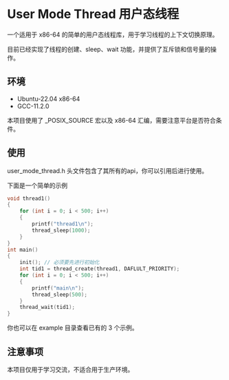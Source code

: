 # User Mode Thread 用户态线程

一个适用于 x86-64 的简单的用户态线程库，用于学习线程的上下文切换原理。

目前已经实现了线程的创建、sleep、wait 功能，并提供了互斥锁和信号量的操作。

## 环境

* Ubuntu-22.04 x86-64
* GCC-11.2.0

本项目使用了 _POSIX_SOURCE 宏以及 x86-64 汇编，需要注意平台是否符合条件。

## 使用

user_mode_thread.h 头文件包含了其所有的api，你可以引用后进行使用。

下面是一个简单的示例

```c
void thread1()
{
    for (int i = 0; i < 500; i++)
    {
        printf("thread1\n");
        thread_sleep(1000);
    }
}
int main()
{
    init(); // 必须要先进行初始化
    int tid1 = thread_create(thread1, DAFLULT_PRIORITY);
    for (int i = 0; i < 500; i++)
    {
        printf("main\n");
        thread_sleep(500);
    }
    thread_wait(tid1);
}
```

你也可以在 example 目录查看已有的 3 个示例。

## 注意事项

本项目仅用于学习交流，不适合用于生产环境。
